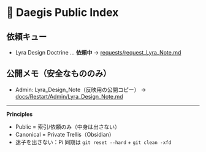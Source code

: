 # 🌿 Daegis Public Index

## 依頼キュー
- Lyra Design Doctrine … **依頼中** → [requests/request_Lyra_Note.md](./requests/request_Lyra_Note.md)

## 公開メモ（安全なもののみ）
- Admin: Lyra_Design_Note（反映用の公開コピー） → [docs/Restart/Admin/Lyra_Design_Note.md](./docs/Restart/Admin/Lyra_Design_Note.md)

---
**Principles**
- Public = 索引/依頼のみ（中身は出さない）
- Canonical = Private Trellis（Obsidian）
- 迷子を出さない：Pi 同期は `git reset --hard` + `git clean -xfd`
